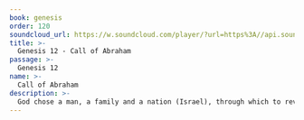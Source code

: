 ```yaml
---
book: genesis
order: 120
soundcloud_url: https://w.soundcloud.com/player/?url=https%3A//api.soundcloud.com/tracks/
title: >-
  Genesis 12 - Call of Abraham
passage: >-
  Genesis 12
name: >-
  Call of Abraham
description: >-
  God chose a man, a family and a nation (Israel), through which to reveal salvation for the human race. Through Abraham the whole world was blessed in Jesus, the Christ. Also, the land of Canaan was promised to Abraham and his descendants.
---
```


